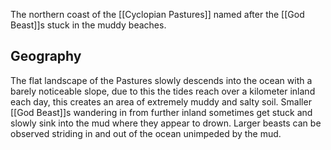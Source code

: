 The northern coast of the [[Cyclopian Pastures]] named after the [[God Beast]]s stuck in the muddy beaches.

## Geography
The flat landscape of the Pastures slowly descends into the ocean with a barely noticeable slope, due to this the tides reach over a kilometer inland each day, this creates an area of extremely muddy and salty soil.
Smaller [[God Beast]]s wandering in from further inland sometimes get stuck and slowly sink into the mud where they appear to drown. Larger beasts can be observed striding in and out of the ocean unimpeded by the mud.